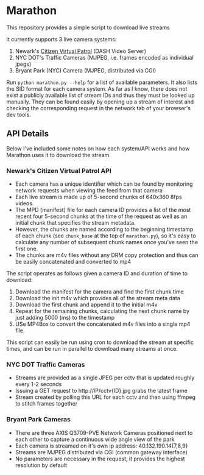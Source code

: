 # Marathon

This repository provides a simple script to download live streams

It currently supports 3 live camera systems:
1. Newark's [Citizen Virtual Patrol](https://cvp.newarkpublicsafety.org/) (DASH Video Server)
2. NYC DOT's Traffic Cameras (MJPEG, i.e. frames encoded as individual jpegs)
3. Bryant Park (NYC) Camera (MJPEG, distributed via CGI)

Run `python marathon.py --help` for a list of available parameters. It also lists the SID format 
for each camera system. As far as I know, there does not exist a publicly available list of stream
IDs and thus they must be looked up manually. They can be found easily by opening up a stream of interest
and checking the corresponding request in the network tab of your browser's dev tools.


## API Details

Below I've included some notes on how each system/API works and how Marathon uses it to download the stream.


### Newark's Citizen Virtual Patrol API

* Each camera has a unique identifier which can be found by monitoring network requests when viewing the feed from that camera
* Each live stream is made up of 5-second chunks of 640x360 8fps videos. 
* The MPD (manifest) file for each camera ID provides a list of the most recent four 5-second chunks at the time of the request as well as an initial chunk that specifies the stream metadata.
* However, the chunks are named according to the beginning timestamp of each chunk (see `chunk_base` at the top of `marathon.py`), 
so it's easy to calculate any number of subsequent chunk names once you've seen the first one. 
* The chunks are m4v files without any DRM copy protection and thus can be easily concatenated and converted to mp4

The script operates as follows given a camera ID and duration of time to download:
1. Download the manifest for the camera and find the first chunk time
2. Download the init m4v which provides all of the stream meta data
3. Download the first chunk and append it to the initial m4v
4. Repeat for the remaining chunks, calculating the next chunk name by just adding 5000 (ms) to the timestamp
5. USe MP4Box to convert the concatenated m4v files into a single mp4 file. 

This script can easily be run using cron to download the stream at specific times, and can be run in parallel to download many streams at once. 

### NYC DOT Traffic Cameras

* Streams are provided as a single JPEG per cctv that is updated roughly every 1-2 seconds
* Issuing a GET request to http://IP/cctv{ID}.jpg grabs the latest frame
* Stream created by polling this URL for each cctv and then using ffmpeg to stitch frames together

### Bryant Park Cameras

* There are three AXIS Q3709-PVE Network Cameras positioned next to each other to capture a continuous wide angle view of the park
* Each camera is streamed on it's own ip address: 40.132.190.14{7,8,9}
* Streams are MJPEG distributed via CGI (common gateway interface)
* No parameters are necessary in the request, it provides the highest resolution by default
